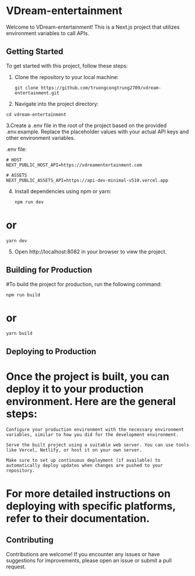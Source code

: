 # VDream-entertainment


Welcome to VDream-entertainment! This is a Next.js project that utilizes environment variables to call APIs.


## Getting Started


To get started with this project, follow these steps:


1. Clone the repository to your local machine:
   

   `
   git clone https://github.com/truongcongtrung2709/vdream-entertainment.git
   `


3. Navigate into the project directory:
   

  `cd vdream-entertainment`



3.Create a .env file in the root of the project based on the provided .env.example. Replace the placeholder values with your actual API keys and other environment variables.


  .env file:


    # HOST
    NEXT_PUBLIC_HOST_API=https://vdreamentertainment.com
    
    # ASSETS
    NEXT_PUBLIC_ASSETS_API=https://api-dev-minimal-v510.vercel.app



4. Install dependencies using npm or yarn:


   `npm run dev`


  # or


   `yarn dev`


5. Open http://localhost:8082 in your browser to view the project.


## Building for Production

#To build the project for production, run the following command:


  `npm run build`
  

  # or
  

  `yarn build`
  
  
## Deploying to Production
  # Once the project is built, you can deploy it to your production environment. Here are the general steps:
  
  
    Configure your production environment with the necessary environment variables, similar to how you did for the development environment.
  
    Serve the built project using a suitable web server. You can use tools like Vercel, Netlify, or host it on your own server.
  
    Make sure to set up continuous deployment (if available) to automatically deploy updates when changes are pushed to your repository.
    
  
  # For more detailed instructions on deploying with specific platforms, refer to their documentation.
  
## Contributing

  Contributions are welcome! If you encounter any issues or have suggestions for improvements, please open an issue or submit a pull request.

